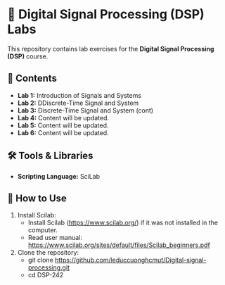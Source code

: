 # 📖 Digital Signal Processing (DSP) Labs

This repository contains lab exercises for the **Digital Signal Processing (DSP)** course.

## 📌 Contents

- **Lab 1:** Introduction of Signals and Systems
- **Lab 2:** DDiscrete-Time Signal and System
- **Lab 3:** Discrete-Time Signal and System (cont)
- **Lab 4:** Content will be updated.
- **Lab 5:** Content will be updated.
- **Lab 6:** Content will be updated.

## 🛠 Tools & Libraries

- **Scripting Language:** SciLab


## 🚀 How to Use

1. Install Scilab:  
   - Install Scilab (https://www.scilab.org/) if it was not installed in the computer.
   - Read user manual: https://www.scilab.org/sites/default/files/Scilab_beginners.pdf
2. Clone the repository:
    - git clone https://github.com/leduccuonghcmut/Digital-signal-processing.git
    - cd DSP-242